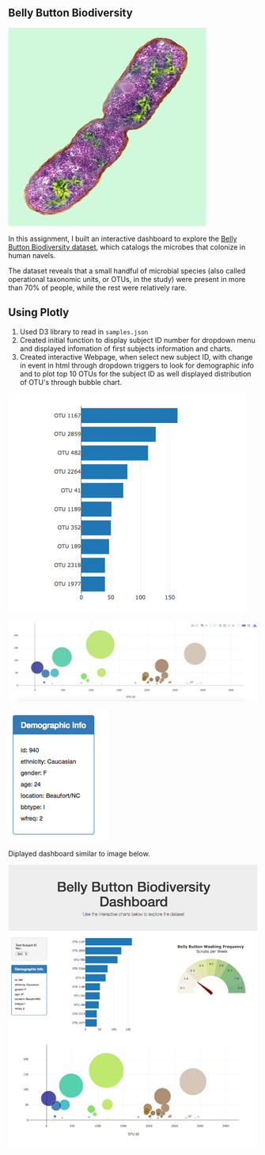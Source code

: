 ## Belly Button Biodiversity

![Bacteria by filterforge.com](Images/bacteria.jpg)

In this assignment, I built an interactive dashboard to explore the [Belly Button Biodiversity dataset](http://robdunnlab.com/projects/belly-button-biodiversity/), which catalogs the microbes that colonize in human navels.

The dataset reveals that a small handful of microbial species (also called operational taxonomic units, or OTUs, in the study) were present in more than 70% of people, while the rest were relatively rare.

## Using Plotly

1. Used D3 library to read in `samples.json`
2. Created initial function to display subject ID number for dropdown menu and displayed infomation of first subjects information and charts.  
3. Created interactive Webpage, when select new subject ID, with change in event in html through dropdown triggers to look for demographic info and to plot top 10 OTUs for the subject ID as well displayed distribution of OTU's through bubble chart.

![bar Chart](Images/hw01.png)

![Bubble Chart](Images/bubble_chart.png)

![hw](Images/hw03.png)

Diplayed dashboard similar to image below.

![hw](Images/hw02.png)
